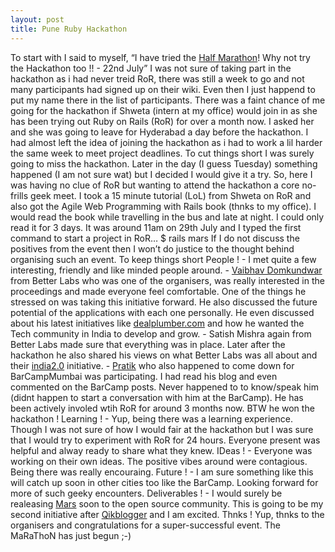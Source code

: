 ```yaml
---
layout: post
title: Pune Ruby Hackathon
---
```


To start with I said to myself, “I have tried the [Half Marathon][]! Why
not try the Hackathon too !! - 22nd July” I was not sure of taking part
in the hackathon as i had never treid RoR, there was still a week to go
and not many participants had signed up on their wiki. Even then I just
happend to put my name there in the list of participants. There was a
faint chance of me going for the hackathon if Shweta (intern at my
office) would join in as she has been trying out Ruby on Rails (RoR) for
over a month now. I asked her and she was going to leave for Hyderabad a
day before the hackathon. I had almost left the idea of joining the
hackathon as i had to work a lil harder the same week to meet project
deadlines. To cut things short I was surely going to miss the hackathon.
Later in the day (I guess Tuesday) something happened (I am not sure
wat) but I decided I would give it a try. So, here I was having no clue
of RoR but wanting to attend the hackathon a core no-frills geek meet. I
took a 15 minute tutorial (LoL) from Shweta on RoR and also got the
Agile Web Programming with Rails book (thnks to my office). I would read
the book while travelling in the bus and late at night. I could only
read it for 3 days. It was around 11am on 29th July and I typed the
first command to start a project in RoR… $ rails mars If I do not
discuss the positives from the event then I won’t do justice to the
thought behind organising such an event. To keep things short People ! -
I met quite a few interesting, friendly and like minded people around. -
[Vaibhav Domkundwar][] from Better Labs who was one of the organisers,
was really interested in the proceedings and made everyone feel
comfortable. One of the things he stressed on was taking this initiative
forward. He also discussed the future potential of the applications with
each one personally. He even discussed about his latest initiatives like
[dealplumber.com][] and how he wanted the Tech community in India to
develop and grow. - Satish Mishra again from Better Labs made sure that
everything was in place. Later after the hackathon he also shared his
views on what Better Labs was all about and their [india2.0][]
initiative. - [Pratik][] who also happened to come down for
BarCampMumbai was participating. I had read his blog and even commented
on the BarCamp posts. Never happened to to know/speak him (didnt happen
to start a conversation with him at the BarCamp). He has been actively
involed wtih RoR for around 3 months now. BTW he won the hackathon !
Learning ! - Yup, being there was a learning experience. Though I was
not sure of how I would fair at the hackathon but I was sure that I
would try to experiment with RoR for 24 hours. Everyone present was
helpful and alway ready to share what they knew. IDeas ! - Everyone was
working on their own ideas. The positive vibes around were contagious.
Being there was really encouraing. Future ! - I am sure something like
this will catch up soon in other cities too like the BarCamp. Looking
forward for more of such geeky encounters. Deliverables ! - I would
surely be realeasing [Mars][] soon to the open source community. This is
going to be my second initiative after [Qikblogger][] and I am excited.
Thnks ! Yup, thnks to the organisers and congratulations for a
super-successful event. The MaRaThoN has just begun ;-)

  [Half Marathon]: http://www.akshaysurve.com/blog/2006/01/framed-4-life/
    "Akshay Surve » SCMM 2006"
  [Vaibhav Domkundwar]: http://www.linkedin.com/pub/0/1a/876
  [dealplumber.com]: http://www.dealplumber.com/
  [india2.0]: http://blog.indiagoes.com/
  [Pratik]: http://null.in/
  [Mars]: http://punehackathon.pbwiki.com/Mars
    "Akshay Surve - Mars (The Red Planet)"
  [Qikblogger]: http://qikblogger.sourceforge.net/
    "Akshay Surve » Qikblogger"